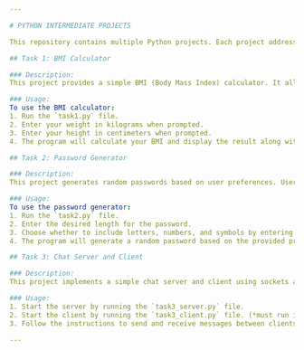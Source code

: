 ```yaml
---

# PYTHON INTERMEDIATE PROJECTS

This repository contains multiple Python projects. Each project addresses different tasks and demonstrates various programming concepts.

## Task 1: BMI Calculator

### Description:
This project provides a simple BMI (Body Mass Index) calculator. It allows users to input their weight and height and then calculates their BMI. It also classifies the calculated BMI into different categories such as "Underweight," "Normal weight," "Overweight," or "Obese."

### Usage:
To use the BMI calculator:
1. Run the `task1.py` file.
2. Enter your weight in kilograms when prompted.
3. Enter your height in centimeters when prompted.
4. The program will calculate your BMI and display the result along with your BMI category.

## Task 2: Password Generator

### Description:
This project generates random passwords based on user preferences. Users can specify the length of the password and choose whether to include letters, numbers, and symbols in the generated password.

### Usage:
To use the password generator:
1. Run the `task2.py` file.
2. Enter the desired length for the password.
3. Choose whether to include letters, numbers, and symbols by entering 'y' for yes or 'n' for no when prompted.
4. The program will generate a random password based on the provided preferences and display it.

## Task 3: Chat Server and Client

### Description:
This project implements a simple chat server and client using sockets and threading in Python. The server allows multiple clients to connect simultaneously and communicate with each other. 

### Usage:
1. Start the server by running the `task3_server.py` file.
2. Start the client by running the `task3_client.py` file. (*must run in an separate python environment*)
3. Follow the instructions to send and receive messages between clients.

---
```

